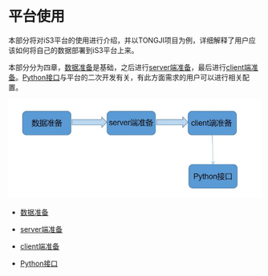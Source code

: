 # 平台使用



本部分将对iS3平台的使用进行介绍，并以TONGJI项目为例，详细解释了用户应该如何将自己的数据部署到iS3平台上来。

本部分分为四章，[数据准备](./section1.md)是基础，之后进行[server端准备](./section2.md)，最后进行[client端准备](./section3.md)。[Python接口](./section4.md)与平台的二次开发有关，有此方面需求的用户可以进行相关配置。

<div style= text-align:center>
<img src= "./img/第二章总体图.jpg"  style='width:600px'; 'left: 50%'/>
</div>

   * [数据准备](./section1.md)

   * [server端准备](./section2.md)

   * [client端准备](./section3.md)

   * [Python接口](./section4.md)



